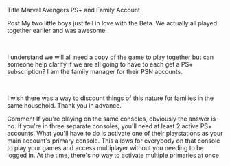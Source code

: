 Title
Marvel Avengers PS+ and Family Account

Post
My two little boys just fell in love with the Beta. We actually all played together earlier and was awesome. 

&nbsp;

I understand we will all need a copy of the game to play together but can someone help clarify if we are all going to have to each get a PS+ subscription? I am the family manager for their PSN accounts. 

&nbsp;

I wish there was a way to discount things of this nature for families in the same household. Thank you in advance.

Comment
If you're playing on the same consoles, obviously the answer is no. If you're in three separate consoles, you'll need at least 2 active PS+ accounts. What you'll have to do is activate one of their playstations as your main account's primary console. This allows for everybody on that console to play your games and access multiplayer without you needing to be logged in. At the time, there's no way to activate multiple primaries at once
